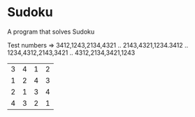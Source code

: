 # Sudoku
 A program that solves Sudoku 


Test numbers => 3412,1243,2134,4321 .. 2143,4321,1234.3412 .. 1234,4312,2143,3421 .. 4312,2134,3421,1243

|   |   |   |   |
| ------------- | ------------- | ------------- | ------------- |
| 3 | 4 | 1 | 2 |
| 1 | 2 | 4 | 3 |
| 2 | 1 | 3 | 4 |
| 4 | 3 | 2 | 1 |
